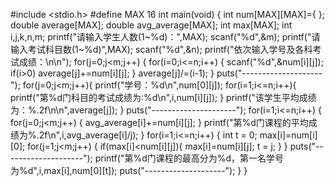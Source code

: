 
#include <stdio.h>
#define MAX 16
int main(void)
{
	int num[MAX][MAX]={ };
	double average[MAX];
	double avg_average[MAX];
	int max[MAX];
	int i,j,k,n,m;
	printf("请输入学生人数(1~%d)：",MAX);
	scanf("%d",&m);
	printf("请输入考试科目数(1~%d)",MAX);
	scanf("%d",&n);
	printf("依次输入学号及各科考试成绩：\n\n");
	for(j=0;j<m;j++)
	{
		for(i=0;i<=n;i++)
		{
			scanf("%d",&num[i][j]);
			if(i>0)		average[j]+=num[i][j];
		}
		average[j]/=(i-1);
	 } 
	 puts("--------------------");
	 for(j=0;j<m;j++){
	 	printf("学号：%d\n",num[0][j]);
	 	for(i=1;i<=n;i++){
	 		printf("第%d门科目的考试成绩为:%d\n",i,num[i][j]);
		 }
		 printf("该学生平均成绩为：%.2f\n\n",average[j]);
	 }
	puts("---------------------");
	for(i=1;i<=n;i++)
	{
		for(j=0;j<m;j++)
		{
			avg_average[i]+=num[i][j];
		}
		printf("第%d门课程的平均成绩为%.2f\n",i,avg_average[i]/j);
	}
	for(i=1;i<=n;i++)
	{
		int t = 0;
		max[i]=num[i][0];
		for(j=1;j<m;j++)
		{
			if(max[i]<num[i][j]){
			max[i]=num[i][j];
			t = j;
		}
	}
		 puts("--------------------");
		printf("第%d门课程的最高分为%d，第一名学号为%d",i,max[i],num[0][t]);
	puts("--------------------");
}
}
	
